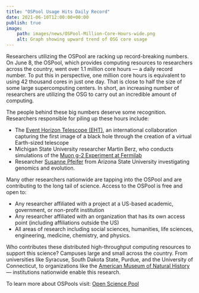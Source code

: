 ```yaml
---
title: "OSPool Usage Hits Daily Record" 
date: 2021-06-10T12:00:00+00:00
publish: true
image: 
    path: images/news/OSPool-Million-Core-Hours-wide.png
    alt: Graph showing upward trend of OSG core usage 
--- 
```

Researchers utilizing the OSPool are racking up record-breaking numbers. On June 8, the OSPool, which provides computing resources to researchers across the country, went over 1.1 million core hours –– a daily record number. To put this in perspective, one million core hours is equivalent to using 42 thousand cores in just one day. That is close to half the size of some large supercomputing centers. In short, an increasing number of researchers are utilizing the OSG to carry out an incredible amount of computing.  

The people behind these big numbers deserve some recognition. Researchers responsible for piling up these hours include: 

  - The [Event Horizon Telescope (EHT),](https://eventhorizontelescope.org/) an international collaboration capturing the first image of a black hole through the creation of a virtual Earth-sized telescope 
   - Michigan State University researcher Martin Berz, who conducts simulations of the [Muon g-2 Experiment at Fermilab](https://muon-g-2.fnal.gov/) 
  - Researcher [Susanne Pfeifer](https://biodesign.asu.edu/susanne-pfeifer) from Arizona State University investigating genomics and evolution. 


Many other researchers nationwide are tapping into the OSPool and are contributing to the long tail of science. Access to the OSPool is free and open to:

  - Any researcher affiliated with a project at a US-based academic, government, or non-profit institution 
  - Any researcher affiliated with an organization that has its own access point (including affiliations outside the US)
  - All areas of research including social sciences, humanities, life sciences, engineering, medicine, chemistry, and physics.


Who contributes these distributed high-throughput computing resources to support this science? Campuses large and small across the country. From universities like Syracuse, South Dakota State, Purdue, and the University of Connecticut, to organizations like the [American Museum of Natural History](https://www.amnh.org/) –– institutions nationwide enable this research.

To learn more about OSPools visit: [Open Science Pool](https://opensciencegrid.org/about/open_science_pool)
